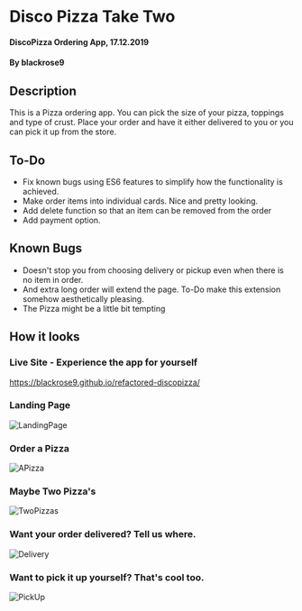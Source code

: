 # Disco Pizza Take Two
#### DiscoPizza Ordering App, 17.12.2019
#### By blackrose9

## Description
This is a Pizza ordering app. You can pick the size of your pizza, toppings and type of crust.
Place your order and have it either delivered to you or you can pick it up from the store.

## To-Do
* Fix known bugs using ES6 features to simplify how the functionality is achieved.
* Make order items into individual cards. Nice and pretty looking.
* Add delete function so that an item can be removed from the order
* Add payment option.

## Known Bugs
* Doesn't stop you from choosing delivery or pickup even when there is no item in order.
* And extra long order will extend the page. To-Do make this extension somehow aesthetically pleasing.
* The Pizza might be a little bit tempting

## How it looks
### Live Site - Experience the app for yourself
https://blackrose9.github.io/refactored-discopizza/

### Landing Page
![LandingPage](https://github.com/blackrose9/refactored-discopizza/blob/feature/jsfunctionality/img/howitlooks/jumbotron.PNG)
### Order a Pizza
![APizza](https://github.com/blackrose9/refactored-discopizza/blob/feature/jsfunctionality/img/howitlooks/orderapizza.PNG)
### Maybe Two Pizza's
![TwoPizzas](https://github.com/blackrose9/refactored-discopizza/blob/feature/jsfunctionality/img/howitlooks/maybetwo.PNG)
### Want your order delivered? Tell us where.
![Delivery](https://github.com/blackrose9/refactored-discopizza/blob/feature/jsfunctionality/img/howitlooks/wantadelivery.PNG)
### Want to pick it up yourself? That's cool too.
![PickUp](https://github.com/blackrose9/refactored-discopizza/blob/feature/jsfunctionality/img/howitlooks/wanttopickup.PNG)